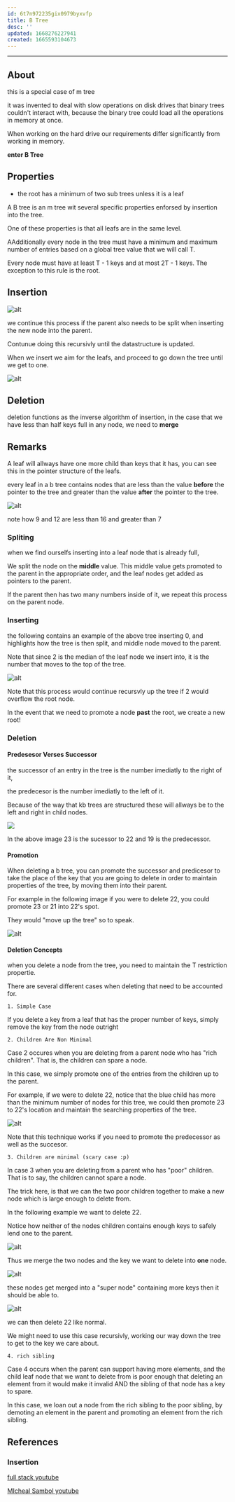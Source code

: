 ```yaml
---
id: 6t7n972235gix0979byxvfp
title: B Tree
desc: ''
updated: 1668276227941
created: 1665593104673
---
```


___

## About

this is a special case of m tree

it was invented to deal with slow operations on disk drives that binary trees couldn't interact with, because the binary tree could load all the operations in memory at once.

When working on the hard drive our requirements differ significantly from working in memory. 

**enter B Tree**

## Properties

- the root has a minimum of two sub trees unless it is a leaf

A B tree is an m tree wit several specific properties enforsed by insertion into the tree.

One of these properties is that all leafs are in the same level.

AAdditionally every node in the tree must have a minimum and maximum number of entries based on a global tree value that we will call T.

Every node must have at least T - 1 keys and at most 2T - 1 keys. The exception to this rule is the root.

## Insertion

![alt](./assets/images/b_tree_insertion_example.svg)

we continue this process if the parent also needs to be split when inserting the new node into the parent.

Contunue doing this recursivly until the datastructure is updated.

When we insert we aim for the leafs, and proceed to go down the tree until we get to one.

![alt](./assets/images/b_tree_insertion_example.png)

## Deletion

deletion functions as the inverse algorithm of insertion, in the case that we have less than half keys full in any node, we need to **merge**

## Remarks


A leaf will allways have one more child than keys that it has, you can see this in the pointer structure of the leafs.

every leaf in a b tree contains nodes that are less than the value **before** the pointer to the tree and greater than the value **after** the pointer to the tree.

![alt](./assets/images/b_tree_example.svg)

note how 9 and 12 are less than 16 and greater than 7

### Spliting

when we find ourselfs inserting into a leaf node that is already full,

We split the node on the **middle** value.
This middle value gets promoted to the parent in the appropriate order, and the leaf nodes get added as pointers to the parent.

If the parent then has two many numbers inside of it, we repeat this process on the parent node.


### Inserting


the following contains an example of the above tree inserting 0, and highlights how the tree is then split, and middle node moved to the parent.

Note that since 2 is the median of the leaf node we insert into, it is the number that moves to the top of the tree.

![alt](./assets/images/b_tree_split.svg)

Note that this process would continue recursvly up the tree if 2 would overflow the root node.

In the event that we need to promote a node **past** the root, we create a new root!

### Deletion

#### Predesesor Verses Successor

the successor of an entry in the tree is the number imediatly to the right of it,

the predecesor is the number imediatly to the left of it. 

Because of the way that kb trees are structured these will allways be to the left and right in child nodes.

![](./assets/images/b_tree_deletion_successor_predecesor.svg)

In the above image 23 is the sucessor to 22
and 19 is the predecessor.

#### Promotion

When deleting a b tree, you can promote the successor and predicesor to take the place of the key that you are going to delete in order to maintain properties of the tree, by moving them into their parent.

For example in the following image if you were to delete 22, you could promote 23 or 21 into 22's spot.

They would "move up the tree" so to speak.

![alt](./assets/images/b_tree_deletion_successor_predecesor.svg)



#### Deletion Concepts

when you delete a node from the tree, you need to maintain the T restriction propertie.

There are several different cases when deleting that need to be accounted for.

    1. Simple Case 

If you delete a key from a leaf that has the proper number of keys, simply remove the key from the node outright

    2. Children Are Non Minimal

Case 2 occures when you are deleting from a parent node who has "rich children". That is, the children can spare a node.

In this case, we simply promote one of the entries from the children up to the parent.

For example, if we were to delete 22, notice that the blue child has more than the minimum number of nodes for this tree, we could then promote 23 to 22's location and maintain the searching properties of the tree.

![alt](./assets/images/b_tree_deletion_successor_predecesor.svg)

Note that this technique works if you need to promote the predecessor as well as the succesor.

    3. Children are minimal (scary case :p) 

In case 3 when you are deleting from a parent who has "poor" children. That is to say, the children cannot spare a node.

The trick here, is that we can the two poor children together to make a new node which is large enough to delete from.

In the following example we want to delete 22.

Notice how neither of the nodes children contains enough keys to safely lend one to the parent.

![alt](./assets/images/btree_deletion_case_3_first.svg)

Thus we merge the two nodes and the key we want to delete into **one** node.

![alt](./assets/images/b_tree_deletion_case_3_second_step.svg)

these nodes get merged into a "super node"
containing more keys then it should be able to.

![alt](./assets/images/super_node_b_tree.svg)

we can then delete 22 like normal.

We might need to use this case recursivly, working our way down the tree to get to the key we care about.

    4. rich sibling 

Case 4 occurs when the parent can support having more elements, and the child leaf node that we want to delete from is poor enough that deleting an element from it would make it invalid AND the sibling of that node has a key to spare.

In this case, we loan out a node from the rich sibling to the poor sibling, by demoting an element in the parent and promoting an element from the rich sibling.




## References

### Insertion

[full stack youtube](https://www.youtube.com/watch?v=C_q5ccN84C8)

[MIcheal Sambol youtube](https://www.youtube.com/watch?v=tT2DT9Z4H-0&list=RDCMUCzDJwLWoYCUQowF_nG3m5OQ&index=2)

